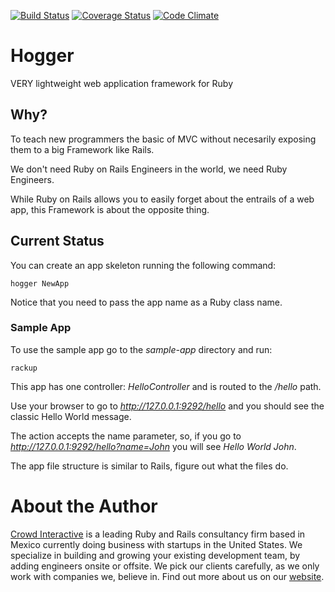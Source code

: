 [![Build Status](https://travis-ci.org/crowdint/hogger.png?branch=master)](https://travis-ci.org/crowdint/hogger)
[![Coverage Status](https://coveralls.io/repos/crowdint/hogger/badge.png?branch=master)](https://coveralls.io/r/crowdint/hogger)
[![Code Climate](https://codeclimate.com/github/crowdint/hogger.png)](https://codeclimate.com/github/crowdint/hogger)

# Hogger

VERY lightweight web application framework for Ruby

## Why?

To teach new programmers the basic of MVC without necesarily exposing them to a
big Framework like Rails.

We don't need Ruby on Rails Engineers in the world, we need Ruby Engineers.

While Ruby on Rails allows you to easily forget about the entrails of a web app,
this Framework is about the opposite thing.

## Current Status

You can create an app skeleton running the following command:

    hogger NewApp

Notice that you need to pass the app name as a Ruby class name.

### Sample App

To use the sample app go to the *sample-app* directory and run:

    rackup

This app has one controller: *HelloController* and is routed to the */hello* path.

Use your browser to go to *http://127.0.0.1:9292/hello* and you should see the classic
Hello World message.

The action accepts the name parameter, so, if you go to *http://127.0.0.1:9292/hello?name=John*
you will see *Hello World John*.

The app file structure is similar to Rails, figure out what the files do.

# About the Author

[Crowd Interactive](http://www.crowdint.com) is a leading Ruby and Rails
consultancy firm based in Mexico currently doing business with startups in
the United States. We specialize in building and growing your existing
development team, by adding engineers onsite or offsite. We pick our clients
carefully, as we only work with companies we, believe in. Find out more about
us on our [website](http://www.crowdint.com).
